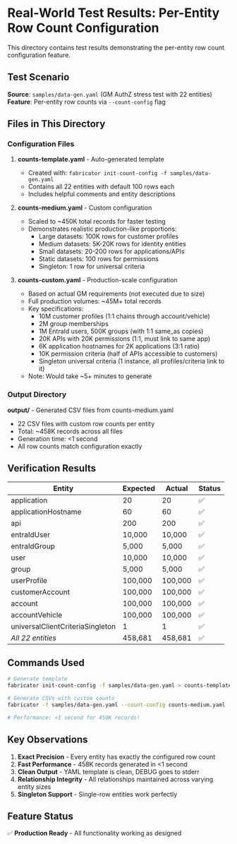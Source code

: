 # Real-World Test Results: Per-Entity Row Count Configuration

This directory contains test results demonstrating the per-entity row count configuration feature.

## Test Scenario

**Source**: `samples/data-gen.yaml` (GM AuthZ stress test with 22 entities)
**Feature**: Per-entity row counts via `--count-config` flag

## Files in This Directory

### Configuration Files

1. **counts-template.yaml** - Auto-generated template
   - Created with: `fabricator init-count-config -f samples/data-gen.yaml`
   - Contains all 22 entities with default 100 rows each
   - Includes helpful comments and entity descriptions

2. **counts-medium.yaml** - Custom configuration
   - Scaled to ~450K total records for faster testing
   - Demonstrates realistic production-like proportions:
     - Large datasets: 100K rows for customer profiles
     - Medium datasets: 5K-20K rows for identity entities
     - Small datasets: 20-200 rows for applications/APIs
     - Static datasets: 100 rows for permissions
     - Singleton: 1 row for universal criteria

3. **counts-custom.yaml** - Production-scale configuration
   - Based on actual GM requirements (not executed due to size)
   - Full production volumes: ~45M+ total records
   - Key specifications:
     - 10M customer profiles (1:1 chains through account/vehicle)
     - 2M group memberships
     - 1M EntraId users, 500K groups (with 1:1 same_as copies)
     - 20K APIs with 20K permissions (1:1, must link to same app)
     - 6K application hostnames for 2K applications (3:1 ratio)
     - 10K permission criteria (half of APIs accessible to customers)
     - Singleton universal criteria (1 instance, all profiles/criteria link to it)
   - Note: Would take ~5+ minutes to generate

### Output Directory

**output/** - Generated CSV files from counts-medium.yaml
- 22 CSV files with custom row counts per entity
- Total: ~458K records across all files
- Generation time: <1 second
- All row counts match configuration exactly

## Verification Results

| Entity | Expected | Actual | Status |
|--------|----------|--------|--------|
| application | 20 | 20 | ✅ |
| applicationHostname | 60 | 60 | ✅ |
| api | 200 | 200 | ✅ |
| entraIdUser | 10,000 | 10,000 | ✅ |
| entraIdGroup | 5,000 | 5,000 | ✅ |
| user | 10,000 | 10,000 | ✅ |
| group | 5,000 | 5,000 | ✅ |
| userProfile | 100,000 | 100,000 | ✅ |
| customerAccount | 100,000 | 100,000 | ✅ |
| account | 100,000 | 100,000 | ✅ |
| accountVehicle | 100,000 | 100,000 | ✅ |
| universalClientCriteriaSingleton | 1 | 1 | ✅ |
| *All 22 entities* | 458,681 | 458,681 | ✅ |

## Commands Used

```bash
# Generate template
fabricator init-count-config -f samples/data-gen.yaml > counts-template.yaml

# Generate CSVs with custom counts
fabricator -f samples/data-gen.yaml --count-config counts-medium.yaml -o output/

# Performance: <1 second for 458K records!
```

## Key Observations

1. **Exact Precision** - Every entity has exactly the configured row count
2. **Fast Performance** - 458K records generated in <1 second
3. **Clean Output** - YAML template is clean, DEBUG goes to stderr
4. **Relationship Integrity** - All relationships maintained across varying entity sizes
5. **Singleton Support** - Single-row entities work perfectly

## Feature Status

✅ **Production Ready** - All functionality working as designed
